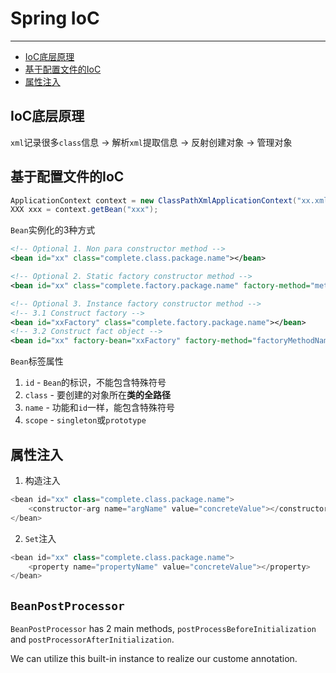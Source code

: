 # Spring IoC

---

- [IoC底层原理](#IoC底层原理)
- [基于配置文件的IoC](#基于配置文件的IoC)
- [属性注入](#属性注入)

## IoC底层原理

`xml`记录很多`class`信息 -> 解析`xml`提取信息 -> 反射创建对象 -> 管理对象

## 基于配置文件的IoC

```Java
ApplicationContext context = new ClassPathXmlApplicationContext("xx.xml");
XXX xxx = context.getBean("xxx");
```

`Bean`实例化的3种方式

```Xml
<!-- Optional 1. Non para constructor method -->
<bean id="xx" class="complete.class.package.name"></bean>

<!-- Optional 2. Static factory constructor method -->
<bean id="xx" class="complete.factory.package.name" factory-method="methodName"></bean>

<!-- Optional 3. Instance factory constructor method -->
<!-- 3.1 Construct factory -->
<bean id="xxFactory" class="complete.factory.package.name"></bean>
<!-- 3.2 Construct fact object -->
<bean id="xx" factory-bean="xxFactory" factory-method="factoryMethodName"></bean>
```

`Bean`标签属性
1. `id` - `Bean`的标识，不能包含特殊符号
2. `class` - 要创建的对象所在**类的全路径**
3. `name` - 功能和`id`一样，能包含特殊符号
4. `scope` - `singleton`或`prototype`

## 属性注入

1. 构造注入
```Java
<bean id="xx" class="complete.class.package.name">
    <constructor-arg name="argName" value="concreteValue"></constructor-arg>
</bean>
```

2. `Set`注入
```Java
<bean id="xx" class="complete.class.package.name">
    <property name="propertyName" value="concreteValue"></property>
</bean>
```

## `BeanPostProcessor`

`BeanPostProcessor` has 2 main methods, `postProcessBeforeInitialization` and `postProcessorAfterInitialization`.

We can utilize this built-in instance to realize our custome annotation.
